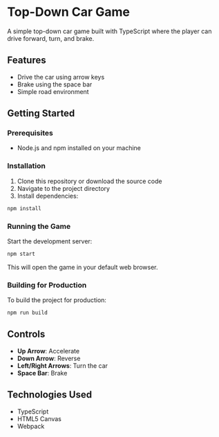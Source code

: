 # Top-Down Car Game

A simple top-down car game built with TypeScript where the player can drive forward, turn, and brake.

## Features

- Drive the car using arrow keys
- Brake using the space bar
- Simple road environment

## Getting Started

### Prerequisites

- Node.js and npm installed on your machine

### Installation

1. Clone this repository or download the source code
2. Navigate to the project directory
3. Install dependencies:

```bash
npm install
```

### Running the Game

Start the development server:

```bash
npm start
```

This will open the game in your default web browser.

### Building for Production

To build the project for production:

```bash
npm run build
```

## Controls

- **Up Arrow**: Accelerate
- **Down Arrow**: Reverse
- **Left/Right Arrows**: Turn the car
- **Space Bar**: Brake

## Technologies Used

- TypeScript
- HTML5 Canvas
- Webpack
